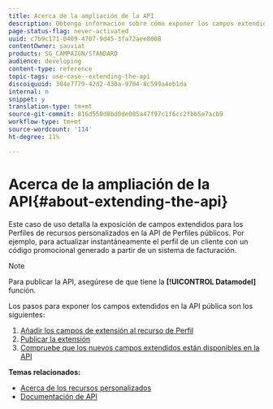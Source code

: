 ```yaml
---
title: Acerca de la ampliación de la API
description: Obtenga información sobre cómo exponer los campos extendidos para los Perfiles de recursos personalizados en la API de Perfiles públicos.
page-status-flag: never-activated
uuid: c7b9c171-0409-4707-9d45-3fa72aee8008
contentOwner: sauviat
products: SG_CAMPAIGN/STANDARD
audience: developing
content-type: reference
topic-tags: use-case--extending-the-api
discoiquuid: 304e7779-42d2-430a-9704-8c599a4eb1da
internal: n
snippet: y
translation-type: tm+mt
source-git-commit: 816d550d8bd0de085a47f97c1f6cc2fbb5e7acb9
workflow-type: tm+mt
source-wordcount: '114'
ht-degree: 11%

---
```



# Acerca de la ampliación de la API{#about-extending-the-api}

Este caso de uso detalla la exposición de campos extendidos para los Perfiles de recursos personalizados en la API de Perfiles públicos. Por ejemplo, para actualizar instantáneamente el perfil de un cliente con un código promocional generado a partir de un sistema de facturación.

>[!NOTE]
>
>Para publicar la API, asegúrese de que tiene la **[!UICONTROL Datamodel]** función.

Los pasos para exponer los campos extendidos en la API pública son los siguientes:

1. [Añadir los campos de extensión al recurso de Perfil](../../developing/using/step-1--add-extension-fields-to-the-profile-resource.md)
1. [Publicar la extensión](../../developing/using/step-2--publish-the-extension.md)
1. [Compruebe que los nuevos campos extendidos están disponibles en la API](../../developing/using/step-3--verify-the-extension.md)

**Temas relacionados:**

* [Acerca de los recursos personalizados](../../developing/using/data-model-concepts.md)
* [Documentación de API](../../api/using/get-started-apis.md)
